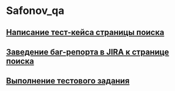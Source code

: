 # Safonov_qa
[Написание тест-кейса страницы поиска](https://docs.google.com/spreadsheets/d/1A1c3LmufzmSyB5lFOGVTw4AGFJCnsLmh4mnaccgTS9s/edit?usp=sharing)
---
[Заведение баг-репорта в JIRA к странице поиска](https://name10-10.atlassian.net/jira/software/c/projects/NAM/boards/2?selectedIssue=NAM-3)
---
[Выполнение тестового задания](https://docs.google.com/spreadsheets/d/1QlIh6QuULw84UzlEt901fGqf-B7Cm-9FPm8VFxYNneA/edit?usp=sharing)
---
